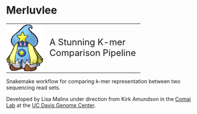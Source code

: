 # Merluvlee

<table style="border:0px">
  <tr>
    <td style = "border:0px; padding-left:0px">
      <img style="float:right; width:100px" src="PMTTYD_Merluvlee.png">
    </td>
    <td style = "font-size: 24px; border:0px; padding-left:10px">
      A Stunning K-mer <br />Comparison Pipeline
    </td>  
  </tr>
</table>

Snakemake workflow for comparing k-mer representation between two sequencing read sets.

Developed by Lisa Malins under direction from Kirk Amundson in the [Comai Lab](http://comailab.genomecenter.ucdavis.edu/index.php/Main_Page) at the [UC Davis Genome Center](https://genomecenter.ucdavis.edu/).
